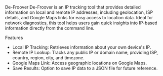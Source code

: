 De-Froover
De-Froover is an IP tracking tool that provides detailed information on local and remote IP addresses, including geolocation, ISP details, and Google Maps links for easy access to location data. Ideal for network diagnostics, this tool helps users gain quick insights into IP-based information directly from the command line.

Features
- Local IP Tracking: Retrieves information about your own device's IP.
- Remote IP Lookup: Tracks any public IP or domain name, providing ISP, country, region, city, and timezone.
- Google Maps Link: Access geographic locations on Google Maps.
- Save Results: Option to save IP data to a JSON file for future reference.